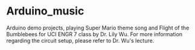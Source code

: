 # Arduino_music
Arduino demo projects, playing Super Mario theme song and Flight of the Bumblebees for UCI ENGR 7 class by Dr. Lily Wu.
For more information regarding the circuit setup, please refer to Dr. Wu's lecture. 
